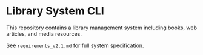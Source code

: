 # Library System CLI

This repository contains a library management system including books, web articles, and media resources.

See `requirements_v2.1.md` for full system specification.